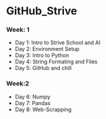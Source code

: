 # GitHub_Strive
### Week: 1
* Day 1: Intro to Strive School and AI
* Day 2: Environment Setup
* Day 3: Intro to Python
* Day 4: String Formating and Files
* Day 5: GitHub and chill

### Week:2
* Day 6: Numpy
* Day 7: Pandas
* Day 8: Web-Scrapping

